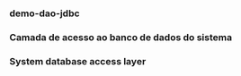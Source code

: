 ### demo-dao-jdbc
### Camada de acesso ao banco de dados do sistema
### System database access layer
